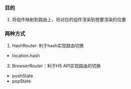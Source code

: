 ### 目的
1. 将组件映射到路由上，将对应的组件渲染到想要渲染的位置

### 两种方式
1. HashRouter: 利于hash实现路由切换
  - location.hash
2. BrowserRouter：利于H5 API实现路由的切换
  - pushState
  - popState
